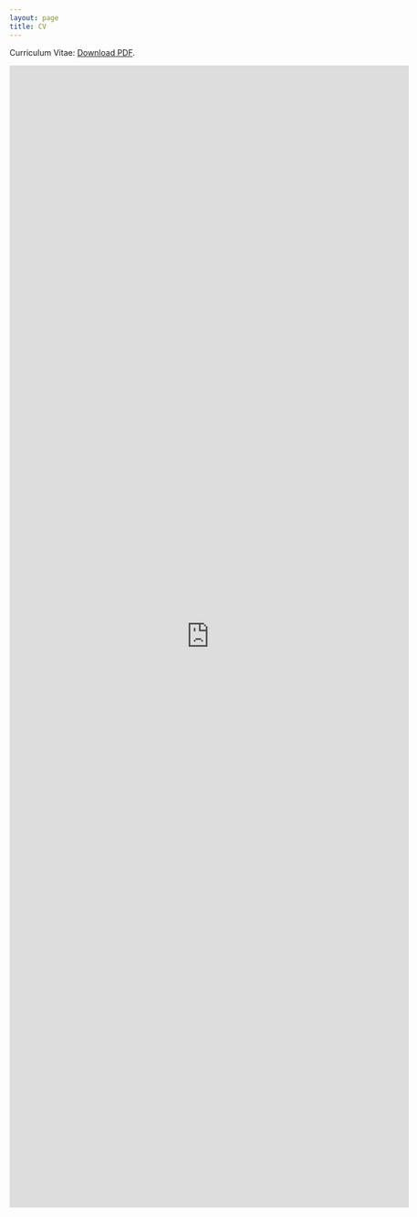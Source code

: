 ```yaml
---
layout: page
title: CV
---
```


Curriculum Vitae: [Download PDF](/files/mpsmcv.pdf).

<embed src="https://drive.google.com/viewerng/viewer?embedded=true&url=https://pavelsolis.github.io/files/mpsmcv.pdf" width="700" height="2000">
